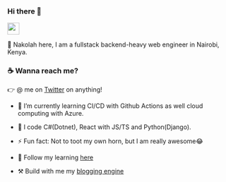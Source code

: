 ### Hi there 👋
<img src="https://user-images.githubusercontent.com/5679180/79618120-0daffb80-80be-11ea-819e-d2b0fa904d07.gif" width="27px">

:wave: Nakolah here, I am a fullstack backend-heavy web engineer in Nairobi, Kenya.

### :coffee: Wanna reach me?
:point_right: @ me on [Twitter](https://twitter.com/is_nakolah) on anything!
- 🌱 I’m currently learning CI/CD with Github Actions as well cloud computing with Azure.
- 🔭 I code C#(Dotnet), React with JS/TS and Python(Django).
- ⚡ Fun fact: Not to toot my own horn, but I am really awesome😂

- 🔭 Follow my learning [here](https://www.github.com/isnakolah/learning)
- ⚒️ Build with me my [blogging engine](https://www.github.com/isnakolah/blog)

<!--
**isnakolah/isnakolah** is a ✨ _special_ ✨ repository because its `README.md` (this file) appears on your GitHub profile.

Here are some ideas to get you started:

- 🔭 I’m currently working on  ...
- 🌱 I’m currently learning ...
- 👯 I’m looking to collaborate on ...
- 🤔 I’m looking for help with ...
- 💬 Ask me about ...
- 📫 How to reach me: ...
- 😄 Pronouns: ...
- ⚡ Fun fact: ...
-->
